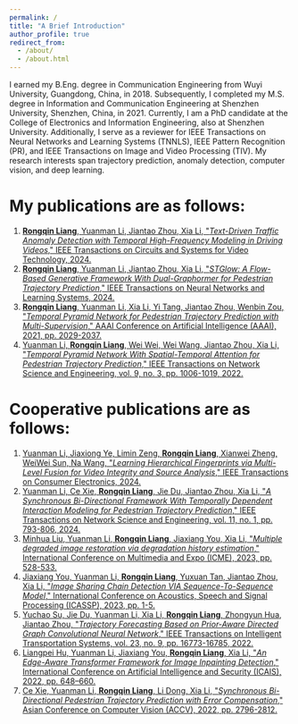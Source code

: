 ```yaml
---
permalink: /
title: "A Brief Introduction"
author_profile: true
redirect_from: 
  - /about/
  - /about.html
---
```


I earned my B.Eng. degree in Communication Engineering from Wuyi University, Guangdong, China, in 2018. Subsequently, I completed my M.S. degree in Information and Communication Engineering at Shenzhen University, Shenzhen, China, in 2021. Currently, I am a PhD candidate at the College of Electronics and Information Engineering, also at Shenzhen University. Additionally, I serve as a reviewer for IEEE Transactions on Neural Networks and Learning Systems (TNNLS), IEEE Pattern Recognition (PR), and IEEE Transactions on Image and Video Processing (TIV). My research interests span trajectory prediction, anomaly detection, computer vision, and deep learning.

My publications are as follows:
======
1. [**Rongqin Liang**, Yuanman Li, Jiantao Zhou, Xia Li, "*Text-Driven Traffic Anomaly Detection with Temporal High-Frequency Modeling in Driving Videos*," IEEE Transactions on Circuits and Systems for Video Technology, 2024.](https://ieeexplore.ieee.org/document/10504300)
2. [**Rongqin Liang**, Yuanman Li, Jiantao Zhou, Xia Li, "*STGlow: A Flow-Based Generative Framework With Dual-Graphormer for Pedestrian Trajectory Prediction*," IEEE Transactions on Neural Networks and Learning Systems, 2024.](https://ieeexplore.ieee.org/document/10195882)
3. [**Rongqin Liang**, Yuanman Li, Xia Li, Yi Tang, Jiantao Zhou, Wenbin Zou, "*Temporal Pyramid Network for Pedestrian Trajectory Prediction with Multi-Supervision*," AAAI Conference on Artificial Intelligence (AAAI), 2021, pp. 2029-2037.](https://ojs.aaai.org/index.php/AAAI/article/view/16299)
4. [Yuanman Li, **Rongqin Liang**, Wei Wei, Wei Wang, Jiantao Zhou, Xia Li, "*Temporal Pyramid Network With Spatial-Temporal Attention for Pedestrian Trajectory Prediction*," IEEE Transactions on Network Science and Engineering, vol. 9, no. 3, pp. 1006-1019, 2022.](https://ieeexplore.ieee.org/document/9373939)

Cooperative publications are as follows:
======
1. [Yuanman Li, Jiaxiong Ye, Limin Zeng, **Rongqin Liang**, Xianwei Zheng, WeiWei Sun, Na Wang, "*Learning Hierarchical Fingerprints via Multi-Level Fusion for Video Integrity and Source Analysis*," IEEE Transactions on Consumer Electronics, 2024.](https://ieeexplore.ieee.org/document/10413510)
2. [Yuanman Li, Ce Xie, **Rongqin Liang**, Jie Du, Jiantao Zhou, Xia Li, "*A Synchronous Bi-Directional Framework With Temporally Dependent Interaction Modeling for Pedestrian Trajectory Prediction*," IEEE Transactions on Network Science and Engineering, vol. 11, no. 1, pp. 793-806, 2024.](https://ieeexplore.ieee.org/document/10230870)
3. [Minhua Liu, Yuanman Li, **Rongqin Liang**, Jiaxiang You, Xia Li, "*Multiple degraded image restoration via degradation history estimation*," International Conference on Multimedia and Expo (ICME), 2023, pp. 528-533.](https://ieeexplore.ieee.org/document/10219787)
5. [Jiaxiang You, Yuanman Li, **Rongqin Liang**, Yuxuan Tan, Jiantao Zhou, Xia Li, "*Image Sharing Chain Detection VIA Sequence-To-Sequence Model*," International Conference on Acoustics, Speech and Signal Processing (ICASSP), 2023, pp. 1-5.](https://ieeexplore.ieee.org/document/10095000)
6. [Yuchao Su, Jie Du, Yuanman Li, Xia Li, **Rongqin Liang**, Zhongyun Hua, Jiantao Zhou, "*Trajectory Forecasting Based on Prior-Aware Directed Graph Convolutional Neural Network*," IEEE Transactions on Intelligent Transportation Systems, vol. 23, no. 9, pp. 16773-16785, 2022.](https://ieeexplore.ieee.org/document/9686621)
8. [Liangpei Hu, Yuanman Li, Jiaxiang You, **Rongqin Liang**, Xia Li, "*An Edge-Aware Transformer Framework for Image Inpainting Detection*," International Conference on Artificial Intelligence and Security (ICAIS), 2022, pp. 648–660.](https://link.springer.com/chapter/10.1007/978-3-031-06788-4_53)
9. [Ce Xie, Yuanman Li, **Rongqin Liang**, Li Dong, Xia Li, "*Synchronous Bi-Directional Pedestrian Trajectory Prediction with Error Compensation*," Asian Conference on Computer Vision (ACCV), 2022, pp. 2796-2812.](https://openaccess.thecvf.com/content/ACCV2022/html/Xie_Synchronous_Bi-Directional_Pedestrian_Trajectory_Prediction_with_Error_Compensation_ACCV_2022_paper.html)
